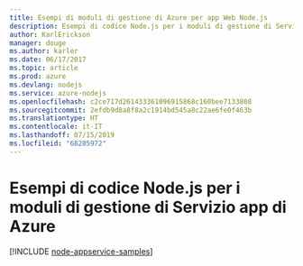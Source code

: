 ```yaml
---
title: Esempi di moduli di gestione di Azure per app Web Node.js
description: Esempi di codice Node.js per i moduli di gestione di Servizio app di Azure
author: KarlErickson
manager: douge
ms.author: karler
ms.date: 06/17/2017
ms.topic: article
ms.prod: azure
ms.devlang: nodejs
ms.service: azure-nodejs
ms.openlocfilehash: c2ce717d261433361096915868c160bee7133808
ms.sourcegitcommit: 2efdb9d8a8f8a2c1914bd545a8c22ae6fe0f463b
ms.translationtype: HT
ms.contentlocale: it-IT
ms.lasthandoff: 07/15/2019
ms.locfileid: "68285972"
---
```

# <a name="nodejs-code-samples-for-azure-app-service-management-modules"></a>Esempi di codice Node.js per i moduli di gestione di Servizio app di Azure

[!INCLUDE [node-appservice-samples](includes/appservice-samples.md)]